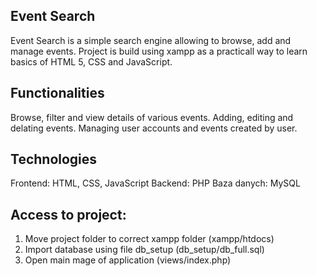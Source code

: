 ## Event Search

Event Search is a simple search engine allowing to browse, add and manage events.
Project is build using xampp as a practicall way to learn basics of HTML 5, CSS and JavaScript.

## Functionalities

Browse, filter and view details of various events.
Adding, editing and delating events.
Managing user accounts and events created by user.

## Technologies

Frontend: HTML, CSS, JavaScript
Backend: PHP
Baza danych: MySQL

## Access to project:

1. Move project folder to correct xampp folder (xampp/htdocs)
2. Import database using file db_setup (db_setup/db_full.sql)
3. Open main mage of application (views/index.php)

